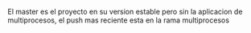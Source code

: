 El master es el proyecto en su version estable pero sin la aplicacion de multiprocesos, el push mas reciente esta en la rama multiprocesos
